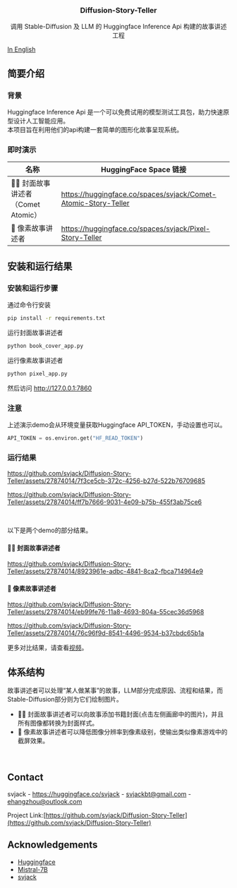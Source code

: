 <!-- PROJECT LOGO -->
<br />
<p align="center">
  <h3 align="center">Diffusion-Story-Teller</h3>

  <p align="center">
   	调用 Stable-Diffusion 及 LLM 的 Huggingface Inference Api 构建的故事讲述工程 
    <br />
  </p>
</p>

[In English](README_EN.md)

## 简要介绍

### 背景
Huggingface Inference Api 是一个可以免费试用的模型测试工具包，助力快速原型设计人工智能应用。<br/>
本项目旨在利用他们的api构建一套简单的图形化故事呈现系统。

### 即时演示


|名称 | HuggingFace Space 链接 |
|---|---|
| 🎥💬 封面故事讲述者（Comet Atomic） | https://huggingface.co/spaces/svjack/Comet-Atomic-Story-Teller |
| 🧱 像素故事讲述者 | https://huggingface.co/spaces/svjack/Pixel-Story-Teller |

## 安装和运行结果
### 安装和运行步骤
通过命令行安装
```bash
pip install -r requirements.txt
```
运行封面故事讲述者
```bash
python book_cover_app.py
```
运行像素故事讲述者
```bash
python pixel_app.py
```
然后访问 http://127.0.0.1:7860

### 注意
上述演示demo会从环境变量获取Huggingface API\_TOKEN，手动设置也可以。
```python
API_TOKEN = os.environ.get("HF_READ_TOKEN")
```
### 运行结果

https://github.com/svjack/Diffusion-Story-Teller/assets/27874014/7f3ce5cb-372c-4256-b27d-522b76709685


https://github.com/svjack/Diffusion-Story-Teller/assets/27874014/ff7b7666-9031-4e09-b75b-455f3ab75ce6

<br>

以下是两个demo的部分结果。

#### 🎥💬 封面故事讲述者

https://github.com/svjack/Diffusion-Story-Teller/assets/27874014/8923961e-adbc-4841-8ca2-fbca714964e9

#### 🧱 像素故事讲述者

https://github.com/svjack/Diffusion-Story-Teller/assets/27874014/eb99fe76-11a8-4693-804a-55cec36d5968


https://github.com/svjack/Diffusion-Story-Teller/assets/27874014/76c96f9d-8541-4496-9534-b37cbdc65b1a

更多对比结果，请查看[视频](videos)。

## 体系结构
故事讲述者可以处理“某人做某事”的故事，LLM部分完成原因、流程和结果，而Stable-Diffusion部分则为它们绘制图片。<br/>
* 🎥💬 封面故事讲述者可以向故事添加书籍封面(点击左侧画廊中的图片)，并且所有图像都转换为封面样式。
* 🧱 像素故事讲述者可以降低图像分辨率到像素级别，使输出类似像素游戏中的截屏效果。

<br/>

<!-- CONTACT -->
## Contact

<!--
Your Name - [@your_twitter](https://twitter.com/your_username) - email@example.com
-->
svjack - https://huggingface.co/svjack - svjackbt@gmail.com - ehangzhou@outlook.com

<!--
Project Link: [https://github.com/your_username/repo_name](https://github.com/your_username/repo_name)
-->
Project Link:[https://github.com/svjack/Diffusion-Story-Teller](https://github.com/svjack/Diffusion-Story-Teller)


<!-- ACKNOWLEDGEMENTS -->
## Acknowledgements
* [Huggingface](https://huggingface.co)
* [Mistral-7B](https://mistral.ai/news/announcing-mistral-7b/)
* [svjack](https://huggingface.co/svjack)
